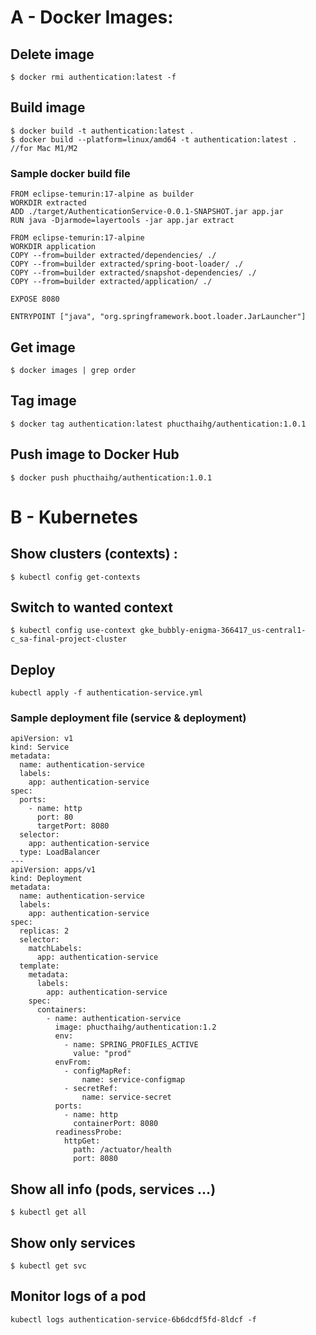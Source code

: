 # A - Docker Images:

## Delete image 
```
$ docker rmi authentication:latest -f
```

## Build image
```
$ docker build -t authentication:latest .
$ docker build --platform=linux/amd64 -t authentication:latest .  //for Mac M1/M2
```
### Sample docker build file
```
FROM eclipse-temurin:17-alpine as builder
WORKDIR extracted
ADD ./target/AuthenticationService-0.0.1-SNAPSHOT.jar app.jar
RUN java -Djarmode=layertools -jar app.jar extract

FROM eclipse-temurin:17-alpine
WORKDIR application
COPY --from=builder extracted/dependencies/ ./
COPY --from=builder extracted/spring-boot-loader/ ./
COPY --from=builder extracted/snapshot-dependencies/ ./
COPY --from=builder extracted/application/ ./

EXPOSE 8080

ENTRYPOINT ["java", "org.springframework.boot.loader.JarLauncher"]
```


## Get image
```
$ docker images | grep order
```

## Tag image
```
$ docker tag authentication:latest phucthaihg/authentication:1.0.1
```

## Push image to Docker Hub
```
$ docker push phucthaihg/authentication:1.0.1
```


# B - Kubernetes

## Show clusters (contexts) :
```
$ kubectl config get-contexts
```

## Switch to wanted context
```
$ kubectl config use-context gke_bubbly-enigma-366417_us-central1-c_sa-final-project-cluster
```

## Deploy
```
kubectl apply -f authentication-service.yml
```

### Sample deployment file (service & deployment)
```
apiVersion: v1
kind: Service
metadata:
  name: authentication-service
  labels:
    app: authentication-service
spec:
  ports:
    - name: http
      port: 80
      targetPort: 8080
  selector:
    app: authentication-service
  type: LoadBalancer
---
apiVersion: apps/v1
kind: Deployment
metadata:
  name: authentication-service
  labels:
    app: authentication-service
spec:
  replicas: 2
  selector:
    matchLabels:
      app: authentication-service
  template:
    metadata:
      labels:
        app: authentication-service
    spec:
      containers:
        - name: authentication-service
          image: phucthaihg/authentication:1.2
          env:
            - name: SPRING_PROFILES_ACTIVE
              value: "prod"
          envFrom:
            - configMapRef:
                name: service-configmap
            - secretRef:
                name: service-secret
          ports:
            - name: http
              containerPort: 8080
          readinessProbe:
            httpGet:
              path: /actuator/health
              port: 8080
```

## Show all info (pods, services ...)
```
$ kubectl get all
```

## Show only services
```
$ kubectl get svc
```

## Monitor logs of a pod
```
kubectl logs authentication-service-6b6dcdf5fd-8ldcf -f
```


